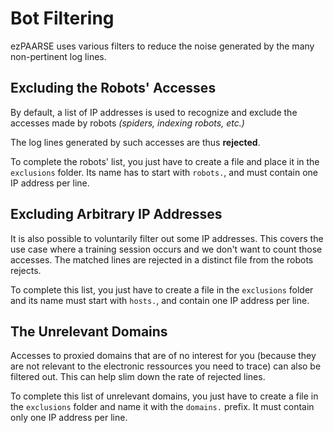 # Bot Filtering #

ezPAARSE uses various filters to reduce the noise generated by the many non-pertinent log lines.

## Excluding the Robots' Accesses ##
By default, a list of IP addresses is used to recognize and exclude the accesses made by robots *(spiders, indexing robots, etc.)*

The log lines generated by such accesses are thus **rejected**.

To complete the robots' list, you just have to create a file and place it in the `exclusions` folder. Its name has to start with `robots.`, and must contain one IP address per line.

## Excluding Arbitrary IP Addresses ##
It is also possible to voluntarily filter out some IP addresses. This covers the use case where a training session occurs and we don't want to count those accesses.
The matched lines are rejected in a distinct file from the robots rejects.

To complete this list, you just have to create a file in the `exclusions` folder and its name must start with `hosts.`, and contain one IP address per line.

## The Unrelevant Domains ##
Accesses to proxied domains that are of no interest for you (because they are not relevant to the electronic ressources you need to trace) can also be filtered out. This can help slim down the rate of rejected lines.

To complete this list of unrelevant domains, you just have to create a file in the `exclusions` folder and name it with the `domains.` prefix. It must contain only one IP address per line.
